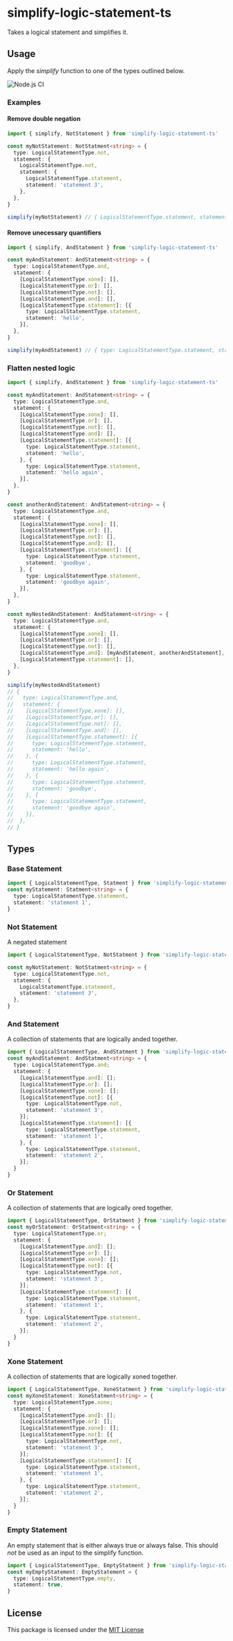 # simplify-logic-statement-ts
Takes a logical statement and simplifies it.

## Usage

Apply the *simplify* function to one of the types outlined below.

![Node.js CI](https://github.com/jeswr/simplify-logic-statement-ts/workflows/Node.js%20CI/badge.svg)

### Examples

#### Remove double negation

```ts
import { simplify, NotStatement } from 'simplify-logic-statement-ts'

const myNotStatement: NotStatment<string> = {
  type: LogicalStatementType.not,
  statement: {
    LogicalStatementType.not,
    statement: {
      LogicalStatementType.statement,
      statement: 'statement 3',
    },
  },
}

simplify(myNotStatement) // { LogicalStatementType.statement, statement: 'statement 3' }
```

#### Remove unecessary quantifiers

```ts
import { simplify, AndStatement } from 'simplify-logic-statement-ts'

const myAndStatement: AndStatement<string> = {
  type: LogicalStatementType.and,
  statement: {
    [LogicalStatementType.xone]: [],
    [LogicalStatementType.or]: [],
    [LogicalStatementType.not]: [],
    [LogicalStatementType.and]: [],
    [LogicalStatementType.statement]: [{
      type: LogicalStatementType.statement,
      statement: 'hello',
    }],
  },
}

simplify(myAndStatement) // { type: LogicalStatementType.statement, statement: 'hello' };
```
### Flatten nested logic

```ts
import { simplify, AndStatement } from 'simplify-logic-statement-ts'

const myAndStatement: AndStatement<string> = {
  type: LogicalStatementType.and,
  statement: {
    [LogicalStatementType.xone]: [],
    [LogicalStatementType.or]: [],
    [LogicalStatementType.not]: [],
    [LogicalStatementType.and]: [],
    [LogicalStatementType.statement]: [{
      type: LogicalStatementType.statement,
      statement: 'hello',
    }, {
      type: LogicalStatementType.statement,
      statement: 'hello again',
    }],
  },
}

const anotherAndStatement: AndStatement<string> = {
  type: LogicalStatementType.and,
  statement: {
    [LogicalStatementType.xone]: [],
    [LogicalStatementType.or]: [],
    [LogicalStatementType.not]: [],
    [LogicalStatementType.and]: [],
    [LogicalStatementType.statement]: [{
      type: LogicalStatementType.statement,
      statement: 'goodbye',
    }, {
      type: LogicalStatementType.statement,
      statement: 'goodbye again',
    }],
  },
}

const myNestedAndStatement: AndStatement<string> = {
  type: LogicalStatementType.and,
  statement: {
    [LogicalStatementType.xone]: [],
    [LogicalStatementType.or]: [],
    [LogicalStatementType.not]: [],
    [LogicalStatementType.and]: [myAndStatement, anotherAndStatement],
    [LogicalStatementType.statement]: [],
  },
}

simplify(myNestedAndStatement)
// {
//   type: LogicalStatementType.and,
//   statement: {
//    [LogicalStatementType.xone]: [],
//    [LogicalStatementType.or]: [],
//    [LogicalStatementType.not]: [],
//    [LogicalStatementType.and]: [],
//    [LogicalStatementType.statement]: [{
//      type: LogicalStatementType.statement,
//      statement: 'hello',
//    }, {
//      type: LogicalStatementType.statement,
//      statement: 'hello again',
//    }, {
//      type: LogicalStatementType.statement,
//      statement: 'goodbye',
//    }, {
//      type: LogicalStatementType.statement,
//      statement: 'goodbye again',
//    }],
//  },
// }
```

## Types

### Base Statement

```ts
import { LogicalStatementType, Statment } from 'simplify-logic-statement-ts'
const myStatement: Statment<string> = {
  type: LogicalStatementType.statement,
  statement: 'statement 1',
}
```

### Not Statement

A negated statement

```ts
import { LogicalStatementType, NotStatment } from 'simplify-logic-statement-ts'

const myNotStatement: NotStatment<string> = {
  type: LogicalStatementType.not,
  statement: {
    LogicalStatementType.statement,
    statement: 'statement 3',
  },
}
```

### And Statement

A collection of statements that are logically anded together.

```ts
import { LogicalStatementType, AndStatment } from 'simplify-logic-statement-ts'
const myAndStatement: AndStatment<string> = {
  type: LogicalStatementType.and;
  statement: {
    [LogicalStatementType.and]: [];
    [LogicalStatementType.or]: [];
    [LogicalStatementType.xone]: [];
    [LogicalStatementType.not]: [{
      type: LogicalStatementType.not,
      statement: 'statement 3',
    }];
    [LogicalStatementType.statement]: [{
      type: LogicalStatementType.statement,
      statement: 'statement 1',
    }, {
      type: LogicalStatementType.statement,
      statement: 'statement 2',
    }];
  }
}
```

### Or Statement

A collection of statements that are logically ored together.

```ts
import { LogicalStatementType, OrStatment } from 'simplify-logic-statement-ts'
const myOrStatement: OrStatment<string> = {
  type: LogicalStatementType.or;
  statement: {
    [LogicalStatementType.and]: [];
    [LogicalStatementType.or]: [];
    [LogicalStatementType.xone]: [];
    [LogicalStatementType.not]: [{
      type: LogicalStatementType.not,
      statement: 'statement 3',
    }];
    [LogicalStatementType.statement]: [{
      type: LogicalStatementType.statement,
      statement: 'statement 1',
    }, {
      type: LogicalStatementType.statement,
      statement: 'statement 2',
    }];
  }
}
```

### Xone Statement

A collection of statements that are logically xoned together.

```ts
import { LogicalStatementType, XoneStatment } from 'simplify-logic-statement-ts'
const myXoneStatement: XoneStatment<string> = {
  type: LogicalStatementType.xone;
  statement: {
    [LogicalStatementType.and]: [];
    [LogicalStatementType.or]: [];
    [LogicalStatementType.xone]: [];
    [LogicalStatementType.not]: [{
      type: LogicalStatementType.not,
      statement: 'statement 3',
    }];
    [LogicalStatementType.statement]: [{
      type: LogicalStatementType.statement,
      statement: 'statement 1',
    }, {
      type: LogicalStatementType.statement,
      statement: 'statement 2',
    }];
  }
}
```

### Empty Statement

An empty statement that is either always true or always false. This should *not* be used as an input to the simplify function.

```ts
import { LogicalStatementType, EmptyStatment } from 'simplify-logic-statement-ts'
const myEmptyStatement: EmptyStatement = {
  type: LogicalStatementType.empty,
  statement: true,
}
```

## License

This package is licensed under the [MIT License](https://github.com/jeswr/simplify-logic-statement-ts/blob/main/LICENSE)
